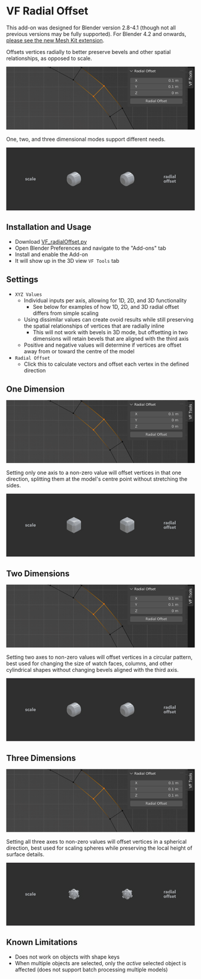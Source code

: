 # VF Radial Offset

This add-on was designed for Blender version 2.8-4.1 (though not all previous versions may be fully supported). For Blender 4.2 and onwards, [please see the new Mesh Kit extension](https://github.com/jeinselen/Blender-MeshKit).

Offsets vertices radially to better preserve bevels and other spatial relationships, as opposed to scale.

![screenshot of the Blender 3D view interface with the add-on installed, showing two dimensions entered](images/screenshot2d.png)

One, two, and three dimensional modes support different needs.

![rendering showing the difference between scale and radial offset in two dimensions](images/animation2d.gif)

## Installation and Usage
- Download [VF_radialOffset.py](https://raw.githubusercontent.com/jeinselenVF/VF-BlenderRadialOffset/main/VF_radialOffset.py)
- Open Blender Preferences and navigate to the "Add-ons" tab
- Install and enable the Add-on
- It will show up in the 3D view `VF Tools` tab

## Settings

- `XYZ Values`
	- Individual inputs per axis, allowing for 1D, 2D, and 3D functionality
		- See below for examples of how 1D, 2D, and 3D radial offset differs from simple scaling
	- Using dissimilar values can create ovoid results while still preserving the spatial relationships of vertices that are radially inline
		- This will not work with bevels in 3D mode, but offsetting in two dimensions will retain bevels that are aligned with the third axis
	- Positive and negative values will determine if vertices are offset away from or toward the centre of the model
- `Radial Offset`
	- Click this to calculate vectors and offset each vertex in the defined direction

## One Dimension

![screenshot of the Blender 3D view interface with the add-on installed, showing one dimension entered](images/screenshot1d.png)

Setting only one axis to a non-zero value will offset vertices in that one direction, splitting them at the model's centre point without stretching the sides.

![rendering showing the difference between scale and radial offset in one dimension](images/animation1d.gif)

## Two Dimensions

![screenshot of the Blender 3D view interface with the add-on installed, showing two dimensions entered](images/screenshot2d.png)

Setting two axes to non-zero values will offset vertices in a circular pattern, best used for changing the size of watch faces, columns, and other cylindrical shapes without changing bevels aligned with the third axis.

![rendering showing the difference between scale and radial offset in two dimensions](images/animation2d.gif)

## Three Dimensions

![screenshot of the Blender 3D view interface with the add-on installed, showing three dimensions entered](images/screenshot3d.png)

Setting all three axes to non-zero values will offset vertices in a spherical direction, best used for scaling spheres while preserving the local height of surface details.

![rendering showing the difference between scale and radial offset in three dimensions](images/animation3d.gif)

## Known Limitations

- Does not work on objects with shape keys
- When multiple objects are selected, only the _active_ selected object is affected (does not support batch processing multiple models)